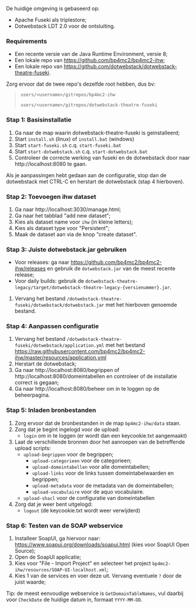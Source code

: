 De huidige omgeving is gebaseerd op:

- Apache Fuseki als triplestore;
- Dotwebstack LDT 2.0 voor de ontsluiting.

### Requirements

- Een recente versie van de Java Runtime Environment, versie 8;
- Een lokale repo van https://github.com/bp4mc2/bp4mc2-ihw;
- Een lokale repo van https://github.com/dotwebstack/dotwebstack-theatre-fuseki.

Zorg ervoor dat de twee repo's dezelfde root hebben, dus bv:

> `users/<username>/gitrepos/bp4mc2-ihw`
>
> `users/<username>/gitrepos/dotwebstack-theatre-fuseki`

### Stap 1: Basisinstallatie

1. Ga naar de map waarin dotwebstack-theatre-fuseki is geinstalleerd;
2. Start `install.sh` (linux) of `install.bat` (windows)
3. Start `start-fuseki.sh` c.q. `start-fuseki.bat`
4. Start `start-dotwebstack.sh` c.q. `start-dotwebstack.bat`
5. Controleer de correcte werking van fuseki en de dotwebstack door naar http://localhost:8080 te gaan.

Als je aanpassingen hebt gedaan aan de configuratie, stop dan de dotwebstack met CTRL-C en herstart de dotwebstack (stap 4 hierboven).

### Stap 2: Toevoegen ihw dataset

1. Ga naar http://localhost:3030/manage.html;
2. Ga naar het tabblad "add new dataset";
3. Kies als dataset name voor `ihw` (in kleine letters);
4. Kies als dataset type voor "Persistent";
5. Maak de dataset aan via de knop "create dataset".

### Stap 3: Juiste dotwebstack.jar gebruiken

- Voor releases: ga naar https://github.com/bp4mc2/bp4mc2-ihw/releases en gebruik de `dotwebstack.jar` van de meest recente release;
- Voor daily builds: gebruik de `dotwebstack-theatre-legacy/target/dotwebstack-theatre-legacy-{versienummer}.jar`.

1. Vervang het bestand `/dotwebstack-theatre-fuseki/dotwebstack/dotwebstack.jar` met het hierboven genoemde bestand.

### Stap 4: Aanpassen configuratie

1. Vervang het bestand `/dotwebstack-theatre-fuseki/dotwebstack/application.yml` met het bestand https://raw.githubusercontent.com/bp4mc2/bp4mc2-ihw/master/resources/application.yml
2. Herstart de dotwebstack;
3. Ga naar http://localhost:8080/begrippen of http://localhost:8080/domeintabellen en controleer of de installatie correct is gegaan;
4. Ga naar http://localhost:8080/beheer om in te loggen op de beheerpagina.

### Stap 5: Inladen bronbestanden

1. Zorg ervoor dat de bronbestanden in de map `bp4mc2-ihw/data` staan.
2. Zorg dat je begint ingelogd voor de upload:
    - `login` om in te loggen (er wordt dan een keycookie.txt aangemaakt)
3. Laat de verschillende bronnen door het aanroepen van de betreffende upload scripts:
    - `upload-begrippen` voor de begrippen;
		- `upload-categorieen` voor de categorieen;
		- `upload-domeintabellen` voor alle domeintabellen;
		- `upload-links` voor de links tussen domeintabelwaarden en begrippen;
		- `upload-metadata` voor de metadata van de domeintabellen;
		- `upload-vocabulaire` voor de aquo vocabulaire.
    - `upload-shacl` voor de configuratie van domeintabellen
4. Zorg dat je weer bent uitgelogd:
    - `logout` (de keycookie.txt wordt weer verwijderd)

### Stap 6: Testen van de SOAP webservice

1. Installeer SoapUI, ga hiervoor naar: https://www.soapui.org/downloads/soapui.html (kies voor SoapUI Open Source);
2. Open de SoapUI applicatie;
3. Kies voor "File - Import Project" en selecteer het project `bp4mc2-ihw/resources/SOAP-UI-localhost.xml`;
4. Kies 1 van de services en voer deze uit. Vervang eventuele `?` door de juist waarde;

Tip: de meest eenvoudige webservice is `GetDomainTableNames`, vul daarbij voor `CheckDate` de huidige datum in, formaat `YYYY-MM-DD`.
